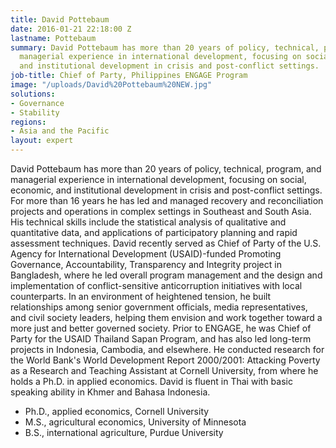 ```yaml
---
title: David Pottebaum
date: 2016-01-21 22:18:00 Z
lastname: Pottebaum
summary: David Pottebaum has more than 20 years of policy, technical, program, and
  managerial experience in international development, focusing on social, economic,
  and institutional development in crisis and post-conflict settings.
job-title: Chief of Party, Philippines ENGAGE Program
image: "/uploads/David%20Pottebaum%20NEW.jpg"
solutions:
- Governance
- Stability
regions:
- Asia and the Pacific
layout: expert
---
```


David Pottebaum has more than 20 years of policy, technical, program, and managerial experience in international development, focusing on social, economic, and institutional development in crisis and post-conflict settings. For more than 16 years he has led and managed recovery and reconciliation projects and operations in complex settings in Southeast and South Asia. His technical skills include the statistical analysis of qualitative and quantitative data, and applications of participatory planning and rapid assessment techniques. David recently served as Chief of Party of the U.S. Agency for International Development (USAID)-funded Promoting Governance, Accountability, Transparency and Integrity project in Bangladesh, where he led overall program management and the design and implementation of conflict-sensitive anticorruption initiatives with local counterparts. In an environment of heightened tension, he built relationships among senior government officials, media representatives, and civil society leaders, helping them envision and work together toward a more just and better governed society. Prior to ENGAGE, he was Chief of Party for the USAID Thailand Sapan Program, and has also led long-term projects in Indonesia, Cambodia, and elsewhere. He conducted research for the World Bank's World Development Report 2000/2001: Attacking Poverty as a Research and Teaching Assistant at Cornell University, from where he holds a Ph.D. in applied economics. David is fluent in Thai with basic speaking ability in Khmer and Bahasa Indonesia.

* Ph.D., applied economics, Cornell University
* M.S., agricultural economics, University of Minnesota
* B.S., international agriculture, Purdue University
